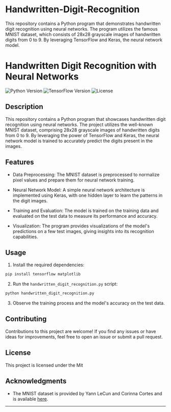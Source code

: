 # Handwritten-Digit-Recognition
This repository contains a Python program that demonstrates handwritten digit recognition using neural networks. The program utilizes the famous MNIST dataset, which consists of 28x28 grayscale images of handwritten digits from 0 to 9. By leveraging TensorFlow and Keras, the neural network model.


# Handwritten Digit Recognition with Neural Networks

![Python Version](https://img.shields.io/badge/Python-3.9-blue)
![TensorFlow Version](https://img.shields.io/badge/TensorFlow-2.6-orange)
![License](https://img.shields.io/badge/License-MIT-green)

## Description

This repository contains a Python program that showcases handwritten digit recognition using neural networks. The project utilizes the well-known MNIST dataset, comprising 28x28 grayscale images of handwritten digits from 0 to 9. By leveraging the power of TensorFlow and Keras, the neural network model is trained to accurately predict the digits present in the images.

## Features

- Data Preprocessing: The MNIST dataset is preprocessed to normalize pixel values and prepare them for neural network training.

- Neural Network Model: A simple neural network architecture is implemented using Keras, with one hidden layer to learn the patterns in the digit images.

- Training and Evaluation: The model is trained on the training data and evaluated on the test data to measure its performance and accuracy.

- Visualization: The program provides visualizations of the model's predictions on a few test images, giving insights into its recognition capabilities.

## Usage

1. Install the required dependencies:

```bash
pip install tensorflow matplotlib
```

2. Run the `handwritten_digit_recognition.py` script:

```bash
python handwritten_digit_recognition.py
```

3. Observe the training process and the model's accuracy on the test data.

## Contributing

Contributions to this project are welcome! If you find any issues or have ideas for improvements, feel free to open an issue or submit a pull request.

## License

This project is licensed under the Mit
## Acknowledgments

- The MNIST dataset is provided by Yann LeCun and Corinna Cortes and is available [here](http://yann.lecun.com/exdb/mnist/).

---


